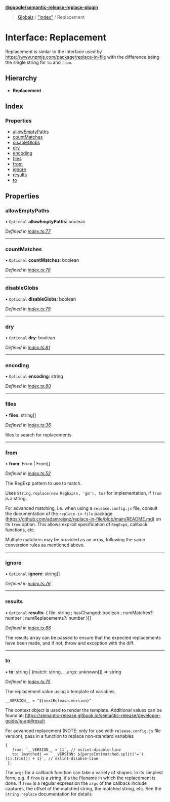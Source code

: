 **[@google/semantic-release-replace-plugin](../README.md)**

> [Globals](../README.md) / ["index"](../modules/_index_.md) / Replacement

# Interface: Replacement

Replacement is simlar to the interface used by https://www.npmjs.com/package/replace-in-file
with the difference being the single string for `to` and `from`.

## Hierarchy

* **Replacement**

## Index

### Properties

* [allowEmptyPaths](_index_.replacement.md#allowemptypaths)
* [countMatches](_index_.replacement.md#countmatches)
* [disableGlobs](_index_.replacement.md#disableglobs)
* [dry](_index_.replacement.md#dry)
* [encoding](_index_.replacement.md#encoding)
* [files](_index_.replacement.md#files)
* [from](_index_.replacement.md#from)
* [ignore](_index_.replacement.md#ignore)
* [results](_index_.replacement.md#results)
* [to](_index_.replacement.md#to)

## Properties

### allowEmptyPaths

• `Optional` **allowEmptyPaths**: boolean

*Defined in [index.ts:77](https://github.com/google/semantic-release-replace-plugin/blob/997c65a/src/index.ts#L77)*

___

### countMatches

• `Optional` **countMatches**: boolean

*Defined in [index.ts:78](https://github.com/google/semantic-release-replace-plugin/blob/997c65a/src/index.ts#L78)*

___

### disableGlobs

• `Optional` **disableGlobs**: boolean

*Defined in [index.ts:79](https://github.com/google/semantic-release-replace-plugin/blob/997c65a/src/index.ts#L79)*

___

### dry

• `Optional` **dry**: boolean

*Defined in [index.ts:81](https://github.com/google/semantic-release-replace-plugin/blob/997c65a/src/index.ts#L81)*

___

### encoding

• `Optional` **encoding**: string

*Defined in [index.ts:80](https://github.com/google/semantic-release-replace-plugin/blob/997c65a/src/index.ts#L80)*

___

### files

•  **files**: string[]

*Defined in [index.ts:36](https://github.com/google/semantic-release-replace-plugin/blob/1cdf9e4/src/index.ts#L36)*

files to search for replacements

___

### from

•  **from**: From \| From[]

*Defined in [index.ts:52](https://github.com/google/semantic-release-replace-plugin/blob/997c65a/src/index.ts#L52)*

The RegExp pattern to use to match.

Uses `String.replace(new RegExp(s, 'gm'), to)` for implementation, if
`from` is a string.

For advanced matching, i.e. when using a `release.config.js` file, consult
the documentation of the `replace-in-file` package
(https://github.com/adamreisnz/replace-in-file/blob/main/README.md) on its
`from` option. This allows explicit specification of `RegExp`s, callback
functions, etc.

Multiple matchers may be provided as an array, following the same
conversion rules as mentioned above.

___

### ignore

• `Optional` **ignore**: string[]

*Defined in [index.ts:76](https://github.com/google/semantic-release-replace-plugin/blob/997c65a/src/index.ts#L76)*

___

### results

• `Optional` **results**: { file: string ; hasChanged: boolean ; numMatches?: number ; numReplacements?: number  }[]

*Defined in [index.ts:86](https://github.com/google/semantic-release-replace-plugin/blob/997c65a/src/index.ts#L86)*

The results array can be passed to ensure that the expected replacements
have been made, and if not, throw and exception with the diff.

___

### to

•  **to**: string \| (match: string, ...args: unknown[]) => string

*Defined in [index.ts:75](https://github.com/google/semantic-release-replace-plugin/blob/997c65a/src/index.ts#L75)*

The replacement value using a template of variables.

`__VERSION__ = "${nextRelease.version}"`

The context object is used to render the template. Additional values
can be found at: https://semantic-release.gitbook.io/semantic-release/developer-guide/js-api#result

For advanced replacement (NOTE: only for use with `release.config.js` file version), pass in a function to replace non-standard variables
```
{
   from: `__VERSION__ = 11`, // eslint-disable-line
   to: (matched) => `__VERSION: ${parseInt(matched.split('=')[1].trim()) + 1}`, // eslint-disable-line
 },
```

The `args` for a callback function can take a variety of shapes. In its
simplest form, e.g. if `from` is a string, it's the filename in which the
replacement is done. If `from` is a regular expression the `args` of the
callback include captures, the offset of the matched string, the matched
string, etc. See the `String.replace` documentation for details
